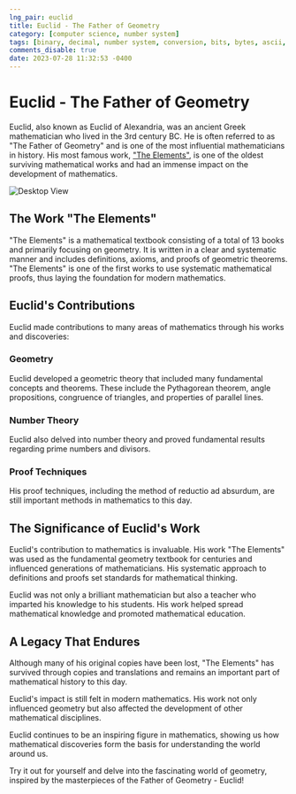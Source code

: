 ```yaml
---
lng_pair: euclid
title: Euclid - The Father of Geometry
category: [computer science, number system]
tags: [binary, decimal, number system, conversion, bits, bytes, ascii, unicode]
comments_disable: true
date: 2023-07-28 11:32:53 -0400
---
```


# Euclid - The Father of Geometry
Euclid, also known as Euclid of Alexandria, was an ancient Greek mathematician who lived in the 3rd century BC. He is often referred to as "The Father of Geometry" and is one of the most influential mathematicians in history. His most famous work, ["The Elements"](#the-work-the-elements), is one of the oldest surviving mathematical works and had an immense impact on the development of mathematics.

![Desktop View](/assets/images/portrait/euclid.jpg)

## The Work "The Elements"
"The Elements" is a mathematical textbook consisting of a total of 13 books and primarily focusing on geometry. It is written in a clear and systematic manner and includes definitions, axioms, and proofs of geometric theorems. "The Elements" is one of the first works to use systematic mathematical proofs, thus laying the foundation for modern mathematics.

## Euclid's Contributions
Euclid made contributions to many areas of mathematics through his works and discoveries:

### Geometry
Euclid developed a geometric theory that included many fundamental concepts and theorems. These include the Pythagorean theorem, angle propositions, congruence of triangles, and properties of parallel lines.

### Number Theory
Euclid also delved into number theory and proved fundamental results regarding prime numbers and divisors.

### Proof Techniques
His proof techniques, including the method of reductio ad absurdum, are still important methods in mathematics to this day.

## The Significance of Euclid's Work
Euclid's contribution to mathematics is invaluable. His work "The Elements" was used as the fundamental geometry textbook for centuries and influenced generations of mathematicians. His systematic approach to definitions and proofs set standards for mathematical thinking.

Euclid was not only a brilliant mathematician but also a teacher who imparted his knowledge to his students. His work helped spread mathematical knowledge and promoted mathematical education.

## A Legacy That Endures
Although many of his original copies have been lost, "The Elements" has survived through copies and translations and remains an important part of mathematical history to this day.

Euclid's impact is still felt in modern mathematics. His work not only influenced geometry but also affected the development of other mathematical disciplines.

Euclid continues to be an inspiring figure in mathematics, showing us how mathematical discoveries form the basis for understanding the world around us.

Try it out for yourself and delve into the fascinating world of geometry, inspired by the masterpieces of the Father of Geometry - Euclid!